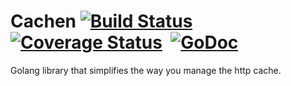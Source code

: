 # Cachen [![Build Status](https://travis-ci.org/nerac/cachen.svg?branch=master)](https://travis-ci.org/nerac/cachen)&nbsp; [![Coverage Status](https://coveralls.io/repos/github/nerac/cachen/badge.svg?branch=master)](https://coveralls.io/github/nerac/cachen?branch=master)&nbsp; [![GoDoc](https://godoc.org/github.com/nerac/cachen?status.svg)](https://godoc.org/github.com/nerac/cachen)

Golang library that simplifies the way you manage the http cache.
